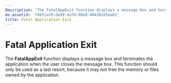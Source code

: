 ```yaml
---
Description: 'The FatalAppExit function displays a message box and terminates the application when the user closes the message box. This function should only be used as a last resort, because it may not free the memory or files owned by the application.'
ms.assetid: '76bfca70-ded9-4a7d-98e9-404302d1ea01'
title: Fatal Application Exit
---
```


# Fatal Application Exit

The **FatalAppExit** function displays a message box and terminates the application when the user closes the message box. This function should only be used as a last resort, because it may not free the memory or files owned by the application.

 

 



